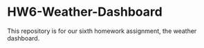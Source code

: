 # HW6-Weather-Dashboard
This repository is for our sixth homework assignment, the weather dashboard.
